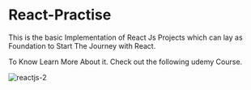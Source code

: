 # React-Practise
This is the basic Implementation of React Js Projects which can lay as Foundation to Start The Journey with React.

To Know Learn More About it.
Check out the following udemy Course.


![reactjs-2](https://github.com/Amaan117/React-Practise/assets/118039011/d3dd58f0-8d54-4138-949d-aa0af103f07e)
